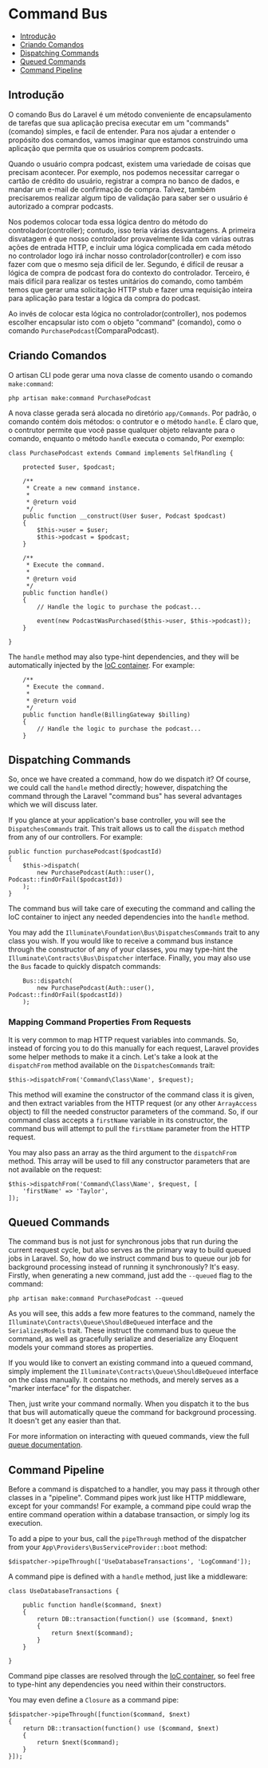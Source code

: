 # Command Bus

- [Introdução](#introduction)
- [Criando Comandos](#creating-commands)
- [Dispatching Commands](#dispatching-commands)
- [Queued Commands](#queued-commands)
- [Command Pipeline](#command-pipeline)

<a name="introduction"></a>
## Introdução

O comando Bus do Laravel é um método conveniente de encapsulamento de tarefas que sua aplicação precisa executar em um "commands"(comando) simples, e facil de entender. Para nos ajudar a entender o propósito dos comandos, vamos imaginar que estamos construindo uma aplicação que permita que os usuários comprem podcasts.

Quando o usuário compra podcast, existem uma variedade de coisas que precisam acontecer. Por exemplo, nos podemos necessitar carregar o cartão de crédito do usuário, registrar a compra no banco de dados, e mandar um e-mail de confirmação de compra. Talvez, também precisaremos realizar algum tipo de validação para saber ser o usuário é autorizado a comprar podcasts. 

Nos podemos colocar toda essa lógica dentro do método do controlador(controller); contudo, isso teria várias desvantagens. A primeira disvatagem é que nosso controlador provavelmente lida com várias outras ações de entrada HTTP, e incluir uma lógica complicada em cada método no controlador logo irá inchar nosso controlador(controller) e com isso fazer com que o mesmo seja dificil de ler. Segundo, é difícil de reusar a lógica de compra de podcast fora do contexto do controlador. Terceiro, é mais difícil para realizar os testes unitários do comando, como também temos que gerar uma solicitação HTTP stub e fazer uma requisição inteira para aplicação para testar a lógica da compra do podcast.

Ao invés de colocar esta lógica no controlador(controller), nos podemos escolher encapsular isto com o objeto "command" (comando), como o comando `PurchasePodcast`(ComparaPodcast).

<a name="creating-commands"></a>
## Criando Comandos

O artisan CLI pode gerar uma nova classe de comento usando o comando `make:command`:

	php artisan make:command PurchasePodcast

A nova classe gerada será alocada no diretório `app/Commands`. Por padrão, o comando contém dois métodos: o contrutor e o método `handle`. É claro que, o contrutor permite que você passe qualquer objeto relavante para o comando, enquanto o método `handle` executa o comando, Por exemplo:

	class PurchasePodcast extends Command implements SelfHandling {

		protected $user, $podcast;

		/**
		 * Create a new command instance.
		 *
		 * @return void
		 */
		public function __construct(User $user, Podcast $podcast)
		{
			$this->user = $user;
			$this->podcast = $podcast;
		}

		/**
		 * Execute the command.
		 *
		 * @return void
		 */
		public function handle()
		{
			// Handle the logic to purchase the podcast...

			event(new PodcastWasPurchased($this->user, $this->podcast));
		}

	}

The `handle` method may also type-hint dependencies, and they will be automatically injected by the [IoC container](/docs/5.0/container). For example:

		/**
		 * Execute the command.
		 *
		 * @return void
		 */
		public function handle(BillingGateway $billing)
		{
			// Handle the logic to purchase the podcast...
		}

<a name="dispatching-commands"></a>
## Dispatching Commands

So, once we have created a command, how do we dispatch it? Of course, we could call the `handle` method directly; however, dispatching the command through the Laravel "command bus" has several advantages which we will discuss later.

If you glance at your application's base controller, you will see the `DispatchesCommands` trait. This trait allows us to call the `dispatch` method from any of our controllers. For example:

	public function purchasePodcast($podcastId)
	{
		$this->dispatch(
			new PurchasePodcast(Auth::user(), Podcast::findOrFail($podcastId))
		);
	}

The command bus will take care of executing the command and calling the IoC container to inject any needed dependencies into the `handle` method.

You may add the `Illuminate\Foundation\Bus\DispatchesCommands` trait to any class you wish. If you would like to receive a command bus instance through the constructor of any of your classes, you may type-hint the `Illuminate\Contracts\Bus\Dispatcher` interface. Finally, you may also use the `Bus` facade to quickly dispatch commands:

		Bus::dispatch(
			new PurchasePodcast(Auth::user(), Podcast::findOrFail($podcastId))
		);

### Mapping Command Properties From Requests

It is very common to map HTTP request variables into commands. So, instead of forcing you to do this manually for each request, Laravel provides some helper methods to make it a cinch. Let's take a look at the `dispatchFrom` method available on the `DispatchesCommands` trait:

	$this->dispatchFrom('Command\Class\Name', $request);

This method will examine the constructor of the command class it is given, and then extract variables from the HTTP request (or any other `ArrayAccess` object) to fill the needed constructor parameters of the command. So, if our command class accepts a `firstName` variable in its constructor, the command bus will attempt to pull the `firstName` parameter from the HTTP request.

You may also pass an array as the third argument to the `dispatchFrom` method. This array will be used to fill any constructor parameters that are not available on the request:

	$this->dispatchFrom('Command\Class\Name', $request, [
		'firstName' => 'Taylor',
	]);

<a name="queued-commands"></a>
## Queued Commands

The command bus is not just for synchronous jobs that run during the current request cycle, but also serves as the primary way to build queued jobs in Laravel. So, how do we instruct command bus to queue our job for background processing instead of running it synchronously? It's easy. Firstly, when generating a new command, just add the `--queued` flag to the command:

	php artisan make:command PurchasePodcast --queued

As you will see, this adds a few more features to the command, namely the `Illuminate\Contracts\Queue\ShouldBeQueued` interface and the `SerializesModels` trait. These instruct the command bus to queue the command, as well as gracefully serialize and deserialize any Eloquent models your command stores as properties.

If you would like to convert an existing command into a queued command, simply implement the `Illuminate\Contracts\Queue\ShouldBeQueued` interface on the class manually. It contains no methods, and merely serves as a "marker interface" for the dispatcher.

Then, just write your command normally. When you dispatch it to the bus that bus will automatically queue the command for background processing. It doesn't get any easier than that.

For more information on interacting with queued commands, view the full [queue documentation](/docs/5.0/queues).

<a name="command-pipeline"></a>
## Command Pipeline

Before a command is dispatched to a handler, you may pass it through other classes in a "pipeline". Command pipes work just like HTTP middleware, except for your commands! For example, a command pipe could wrap the entire command operation within a database transaction, or simply log its execution.

To add a pipe to your bus, call the `pipeThrough` method of the dispatcher from your `App\Providers\BusServiceProvider::boot` method:

	$dispatcher->pipeThrough(['UseDatabaseTransactions', 'LogCommand']);

A command pipe is defined with a `handle` method, just like a middleware:

	class UseDatabaseTransactions {

		public function handle($command, $next)
		{
			return DB::transaction(function() use ($command, $next)
			{
				return $next($command);
			}
		}

	}

Command pipe classes are resolved through the [IoC container](/docs/5.0/container), so feel free to type-hint any dependencies you need within their constructors.

You may even define a `Closure` as a command pipe:

	$dispatcher->pipeThrough([function($command, $next)
	{
		return DB::transaction(function() use ($command, $next)
		{
			return $next($command);
		}
	}]);
